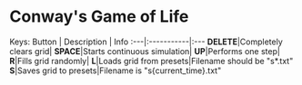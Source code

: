 # Conway's Game of Life
Keys:
Button | Description | Info
:---|:-----------|:---
__DELETE__|Completely clears grid|
__SPACE__|Starts continuous simulation|
__UP__|Performs one step|
__R__|Fills grid randomly|
__L__|Loads grid from presets|Filename should be "s*.txt"
__S__|Saves grid to presets|Filename is "s{current_time}.txt"
